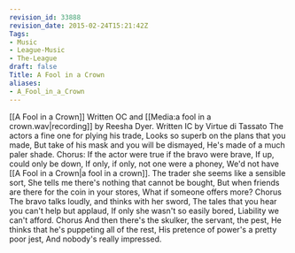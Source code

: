 ```yaml
---
revision_id: 33888
revision_date: 2015-02-24T15:21:42Z
Tags:
- Music
- League-Music
- The-League
draft: false
Title: A Fool in a Crown
aliases:
- A_Fool_in_a_Crown
---
```

[[A Fool in a Crown]]
Written OC and [[Media:a fool in a crown.wav|recording]] by Reesha Dyer. Written IC by Virtue di Tassato
The actors a fine one for plying his trade,
Looks so superb on the plans that you made,
But take of his mask and you will be dismayed,
He's made of a much paler shade.
Chorus:
If the actor were true if the bravo were brave,
If up, could only be down,
If only, if only, not one were a phoney,
We'd not have [[A Fool in a Crown|a fool in a crown]].
The trader she seems like a sensible sort,
She tells me there's nothing that cannot be bought,
But when friends are there for the coin in your stores,
What if someone offers more?
Chorus
The bravo talks loudly, and thinks with her sword,
The tales that you hear you can't help but applaud,
If only she wasn't so easily bored,
Liability we can't afford.
Chorus
And then there's the skulker, the servant, the pest,
He thinks that he's puppeting all of the rest,
His pretence of power's a pretty poor jest,
And nobody's really impressed.
